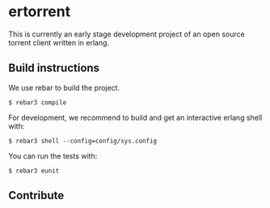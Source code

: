 # ertorrent

This is currently an early stage development project of an open
source torrent client written in erlang.

## Build instructions

We use rebar to build the project.

    $ rebar3 compile

For development, we recommend to build and get an interactive erlang shell with:

    $ rebar3 shell --config=config/sys.config

You can run the tests with:

    $ rebar3 eunit

## Contribute

